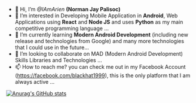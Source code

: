 - 👋 Hi, I’m <i>@IAmArien</i> <b>(Norman Jay Palisoc)</b>
- 👀 I’m interested in Developing Mobile Application in <b>Android</b>, Web Applications using <b>React</b> and <b>Node JS</b> and uses <b>Python</b> as my main competitive programming language ...
- 🌱 I’m currently learning <b>Modern Android Development</b> (including new release and technologies from Google) and many more technologies that I could use in the future...
- 💞️ I’m looking to collaborate on MAD (Modern Android Development) Skills Libraries and Technologies ...
- 📫 How to reach me? you can check me out in my Facebook Account (https://facebook.com/blackhat1999), this is the only platform that I am always active ...

[![Anurag's GitHub stats](https://github-readme-stats.vercel.app/api?username=IAmArien&theme=radical)](https://github.com/anuraghazra/github-readme-stats)

<!---
IAmArien/IAmArien is a ✨ special ✨ repository because its `README.md` (this file) appears on your GitHub profile.
You can click the Preview link to take a look at your changes.
--->
